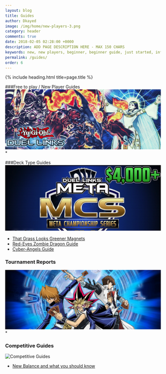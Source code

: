 ```yaml
---
layout: blog
title: Guides
author: Dkayed
image: /img/home/new-players-3.png
category: header
comments: true
date: 2018-02-05 02:28:00 +0000
description: ADD PAGE DESCRIPTION HERE - MAX 150 CHARS
keywords: new, new players, beginner, beginner guide, just started, info, information, how to play, how to start
permalink: /guides/
order: 6
---
```


{% include heading.html title=page.title %}


###Free to play / New Player Guides
![Free to play / New Player Guides](/img/guides/banner1.png)
 * 


###Deck Type Guides
![Deck Type Guides](/img/guides/banner2.png)
 *  [That Grass Looks Greener Magnets](/decks/that-grass-looks-greener-magnets)
 *  [Red-Eyes Zombie Dragon Guide](/guides/rez-guide-by-insano/)
 *  [Cyber-Angels Guide](/guides/the-cyber-angels-guide-by-negative1/)



### Tournament Reports
![Tournament Reports](/img/guides/banner3.jpg)
 * 

### Competitive Guides
![Competitive Guides](/img/guides/banner4.jpg)
  *  [New Balance and what you should know](/guides/new-balance-what-you-should-know/)